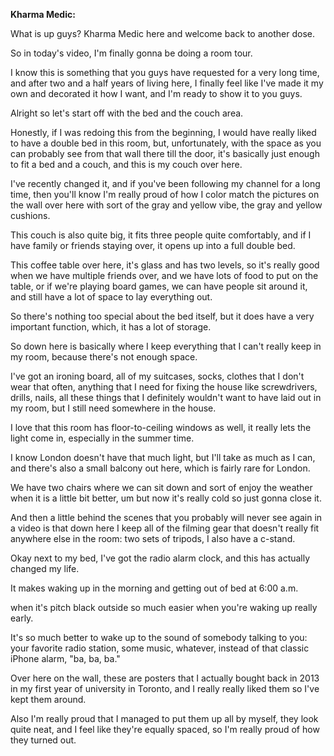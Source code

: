 <b> Kharma Medic:</b>

What is up guys? Kharma Medic here and welcome back to another dose.

So in today's video, I'm finally gonna be doing a room tour.

I know this is something that you guys have requested for a very long time, and after two and a half years of living here, I finally feel like I've made it my own and decorated it how I want, and I'm ready to show it to you guys.

Alright so let's start off with the bed and the couch area.

Honestly, if I was redoing this from the beginning, I would have really liked to have a double bed in this room, but, unfortunately, with the space as you can probably see from that wall there till the door, it's basically just enough to fit a bed and a couch, and this is my couch over here.

I've recently changed it, and if you've been following my channel for a long time, then you'll know I'm really proud of how I color match the pictures on the wall over here with sort of the gray and yellow vibe, the gray and yellow cushions.

This couch is also quite big, it fits three people quite comfortably, and if I have family or friends staying over, it opens up into a full double bed.

This coffee table over here, it's glass and has two levels, so it's really good when we have multiple friends over, and we have lots of food to put on the table, or if we're playing board games, we can have people sit around it, and still have a lot of space to lay everything out.

So there's nothing too special about the bed itself, but it does have a very important function, which, it has a lot of storage.

So down here is basically where I keep everything that I can't really keep in my room, because there's not enough space.

I've got an ironing board, all of my suitcases, socks, clothes that I don't wear that often, anything that I need for fixing the house like screwdrivers, drills, nails, all these things that I definitely wouldn't want to have laid out in my room, but I still need somewhere in the house.

I love that this room has floor-to-ceiling windows as well, it really lets the light come in, especially in the summer time.

I know London doesn't have that much light, but I'll take as much as I can, and there's also a small balcony out here, which is fairly rare for London.

We have two chairs where we can sit down and sort of enjoy the weather when it is a little bit better, um but now it's really cold so just gonna close it.

And then a little behind the scenes that you probably will never see again in a video is that down here I keep all of the filming gear that doesn't really fit anywhere else in the room: two sets of tripods, I also have a c-stand.

Okay next to my bed, I've got the radio alarm clock, and this has actually changed my life.

It makes waking up in the morning and getting out of bed at 6:00 a.m.

when it's pitch black outside so much easier when you're waking up really early.

It's so much better to wake up to the sound of somebody talking to you: your favorite radio station, some music, whatever, instead of that classic iPhone alarm, "ba, ba, ba."

Over here on the wall, these are posters that I actually bought back in 2013 in my first year of university in Toronto, and I really really liked them so I've kept them around.

Also I'm really proud that I managed to put them up all by myself, they look quite neat, and I feel like they're equally spaced, so I'm really proud of how they turned out.

